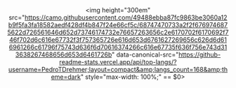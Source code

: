<div dir="auto" align = "center">

<img height="300em" src="https://camo.githubusercontent.com/49488ebba87fc9863be3060a12b9f5fa3fa18582aedf428df4b847f24e66cf5c/68747470733a2f2f6769746875622d726561646d652d73746174732e76657263656c2e6170702f6170692f746f702d6c616e67732f3f757365726e616d653d6761627269656c626d6d616961266c61796f75743d636f6d70616374266c616e67735f636f756e743d313638267468656d653d6461726b" data-canonical-src="https://github-readme-stats.vercel.app/api/top-langs/?username=PedroTDrehmer;layout=compact&amp;langs_count=168&amp;theme=dark" style="max-width: 100%;" == $0>

</div>
